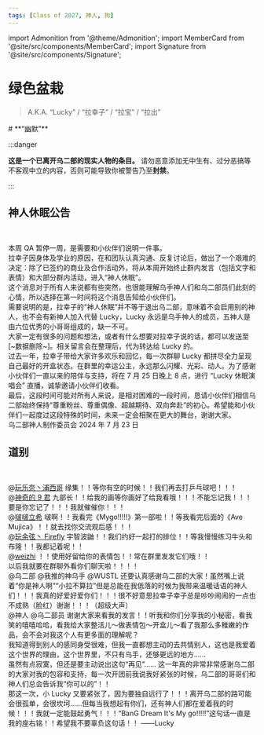 ```yaml
---
tags: [Class of 2027, 神人, 狗]
---
```


import Admonition from '@theme/Admonition';
import MemberCard from '@site/src/components/MemberCard';
import Signature from '@site/src/components/Signature';

# 绿色盆栽

> A.K.A. “Lucky” / “拉幸子” / “拉宝” / “拉出”

<Admonition type="tip" icon="🪴" title="进条目啥都别说，先一起喊：">
# **“幽默”**
</Admonition>

:::danger

**这是一个已离开乌二部的现实人物的条目。**
请勿恶意添加无中生有、过分恶搞等不客观中立的内容，否则可能导致你被警告乃至**封禁**。

:::

## 神人休眠公告

<MemberCard
    name="仓田真白"
    subtitle="作者"
    avatar="https://lain.bgm.tv/pic/user/c/000/83/12/831297.jpg"
    link="https://bgm.tv/user/831297"
/>

<br/>

本周 QA 暂停一周，是需要和小伙伴们说明一件事。\
拉幸子因身体及学业的原因，在和团队认真沟通、反复讨论后，做出了一个艰难的决定：除了已签约的商业及合作活动外，将从本周开始终止群内发言（包括文字和表情）和大部分群内活动，进入“神人休眠”。\
这个消息对于所有人来说都有些突然，也很能理解乌手神人们和乌二部员们此刻的心情，所以选择在第一时间将这个消息告知给小伙伴们。\
需要说明的是，拉幸子的“神人休眠”并不等于退出乌二部，意味着不会启用别的神人，也不会有新神人加入代替 Lucky，Lucky 永远是乌手神人的成员，五神人是由六位优秀的小哥哥组成的，缺一不可。\
大家一定有很多的问题和想法，或者有什么想要对拉幸子说的话，都可以发送至\[~数据删除~\]。相关留言会在整理后，代为转达给 Lucky 的。\
过去一年，拉幸子带给大家许多欢乐和回忆，每一次群聊 Lucky 都拼尽全力呈现自己最好的开盒状态。在群里的幸运公主，永远那么闪耀、光彩、动人。为了感谢小伙伴们一直以来的陪伴与支持，将在 7 月 25 日晚上 8 点，进行 “Lucky 休眠演唱会” 直播，诚挚邀请小伙伴们收看。\
最后，这段时间可能对所有人来说，是相对困难的一段时间，恳请小伙伴们相信乌二部始终保持“尊重粉丝、尊重偶像、超越期待、双向奔赴”的初心。希望能和小伙伴们一起度过这段特殊的时间，未来一定会相聚在更大的舞台，谢谢大家。\
乌二部神人制作委员会
<Signature>2024 年 7 月 23 日</Signature>

## 道别

<MemberCard
    name="仓田真白"
    subtitle="作者"
    avatar="https://lain.bgm.tv/pic/user/c/000/83/12/831297.jpg"
    link="https://bgm.tv/user/831297"
/>

<br/>

@[玩乐奈丶浦西哥](0018-玩乐奈.md) 缘集！！等你有空的时候！！我们再去打乒乓球吧！！！\
@[神奇的 9 君](0009-神奇的9君.md) 九部长！！给我的画等你画好了给我看哦！！！不能忘记我！！！要是你忘记了！！！我就催催你！！！\
@[啵啵立希](0003-啵啊.md) 啵啊！！我看完《Mygo!!!!!》第一部啦！！等我看完后面的《Ave Mujica》！！就去找你交流观后感！！！\
@[玩余弦丶 Firefly](0027-月之森的仓田真白本人.md) 宇智波鼬！！我们约好一起打的排位！！等我慢慢练习牛头和布隆！！我都记着呢！！\
@[weizhi](0247-weizhi.md) ！！使用好留给你的表情包！！常在群里发发它们哦！！\
以后我就要在群聊外看你们聊天啦！！！！\
@乌二部 @我推的神乌手 @WUSTL 还要认真感谢乌二部的大家！虽然嘴上说着“你是神人啊”“小拉不算拉”但是总能在我低落的时候为我带来温暖话语的神人们！！！我真的好爱好爱你们！！！很不好意思拉幸子幸子总是吵吵闹闹的一点也不成熟（脸红）谢谢！！！（超级大声）\
@神人 @乌二部员 谢谢大家来看我的发言！！听我和你们分享我的小秘密，看我笑的嘻嘻哈哈，看我给大家整活儿～做表情包～开盒儿～看了我那么多稚嫩的作品，会不会对我这个人有更多面的理解呢？\
我知道得到别人的感同身受很难，但我一直都想主动的去共情别人，这也是我爱着这个世界的理由，这个世界里，不只有乌手，还够更远的地方......\
虽然有点寂寞，但还是要主动说出这句“再见”...... 这一年真的非常非常感谢乌二部的大家对我的包容和支持，每一次开团前我说我好紧张的时候，乌二部的哥哥们和神人们总会告诉我“你可以的”！！\
那这一次，小 Lucky 又要紧张了，因为要独自远行了！！！离开乌二部的路可能会很孤单，会很坎坷......但每当我想起有你们，还有神人们都在爱着我的时候！！！我就一定能鼓起勇气！！！“BanG Dream It's My go!!!!!”这句话一直是我的座右铭！！希望我不要辜负这句话！！
<Signature>——Lucky</Signature>

